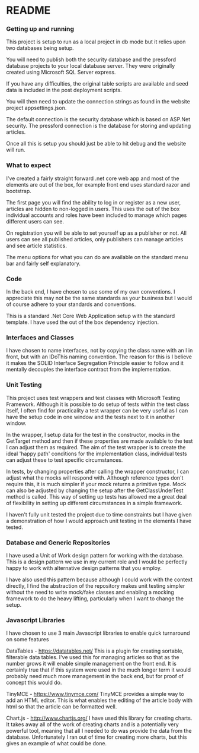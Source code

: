 # README #

### Getting up and running ###

This project is setup to run as a local project in db mode but it relies upon two databases being setup.

You will need to publish both the security database and the pressford database projects to your local database server.  They were originally created using Microsoft SQL Server express.

If you have any difficulties, the original table scripts are available and seed data is included in the post deployment scripts.

You will then need to update the connection strings as found in the website project appsettings.json.

The default connection is the security database which is based on ASP.Net security.
The pressford connection is the database for storing and updating articles.

Once all this is setup you should just be able to hit debug and the website will run.


### What to expect ###

I've created a fairly straight forward .net core web app and most of the elements are out of the box, for example front end uses standard razor and bootstrap.

The first page you will find the ability to log in or register as a new user, articles are hidden to non-logged in users.  This uses the out of the box individual accounts and roles have been included to manage which pages different users can see.

On registration you will be able to set yourself up as a publisher or not.  All users can see all published articles, only publishers can manage articles and see article statistics.

The menu options for what you can do are available on the standard menu bar and fairly self explanatory.


### Code ###

In the back end, I have chosen to use some of my own conventions.  I appreciate this may not be the same standards as your business but I would of course adhere to your standards and conventions.

This is a standard .Net Core Web Application setup with the standard template.  I have used the out of the box dependency injection.


### Interfaces and Classes ###

I have chosen to name interfaces, not by copying the class name with an I in front, but with an IDoThis naming convention.  The reason for this is I believe it makes the SOLID Interface Segregation Principle easier to follow and it mentally decouples the interface contract from the implementation.


### Unit Testing ###

This project uses test wrappers and test classes with Microsoft Testing Framework.  Although it is possible to do setup of tests within the test class itself, I often find for practicality a test wrapper can be very useful as I can have the setup code in one window and the tests next to it in another window.

In the wrapper, I setup data for the test in the constructor, mocks in the GetTarget method and then if these properties are made available to the test I can adjust them as required.  The aim of the test wrapper is to create the ideal 'happy path' conditions for the implementation class, individual tests can adjust these to test specific circumstances.

In tests, by changing properties after calling the wrapper constructor, I can adjust what the mocks will respond with.  Although reference types don't require this, it is much simpler if your mock returns a primitive type.  Mock can also be adjusted by changing the setup after the GetClassUnderTest method is called.  This way of setting up tests has allowed me a great deal of flexibility in setting up different circumstances in a simple framework.

I haven't fully unit tested the project due to time constraints but I have given a demonstration of how I would approach unit testing in the elements I have tested.


### Database and Generic Repositories ###

I have used a Unit of Work design pattern for working with the database.  This is a design pattern we use in my current role and I would be perfectly happy to work with alternative design patterns that you employ.

I have also used this pattern because although I could work with the context directly, I find the abstraction of the repository makes unit testing simpler without the need to write mock/fake classes and enabling a mocking framework to do the heavy lifting, particularly when I want to change the setup.


### Javascript Libraries ###

I have chosen to use 3 main Javascript libraries to enable quick turnaround on some features

DataTables - https://datatables.net/
This is a plugin for creating sortable, filterable data tables.  I've used this for managing articles so that as the number grows it will enable simple management on the front end.  It is certainly true that if this system were used in the much longer term it would probably need much more management in the back end, but for proof of concept this would do.

TinyMCE - https://www.tinymce.com/
TinyMCE provides a simple way to add an HTML editor.  This is what enables the editing of the article body with html so that the article can be formatted well.

Chart.js - http://www.chartjs.org/
I have used this library for creating charts.  It takes away all of the work of creating charts and is a potentially very powerful tool, meaning that all I needed to do was provide the data from the database.  Unfortunately I ran out of time for creating more charts, but this gives an example of what could be done.